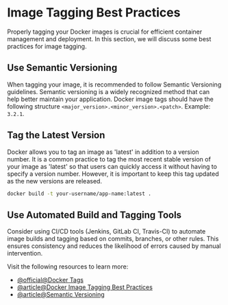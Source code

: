 # Image Tagging Best Practices

Properly tagging your Docker images is crucial for efficient container management and deployment. In this section, we will discuss some best practices for image tagging.

## Use Semantic Versioning

When tagging your image, it is recommended to follow Semantic Versioning guidelines. Semantic versioning is a widely recognized method that can help better maintain your application. Docker image tags should have the following structure `<major_version>.<minor_version>.<patch>`. Example: `3.2.1`.

## Tag the Latest Version

Docker allows you to tag an image as 'latest' in addition to a version number. It is a common practice to tag the most recent stable version of your image as 'latest' so that users can quickly access it without having to specify a version number. However, it is important to keep this tag updated as the new versions are released.

```sh
docker build -t your-username/app-name:latest .
```

## Use Automated Build and Tagging Tools

Consider using CI/CD tools (Jenkins, GitLab CI, Travis-CI) to automate image builds and tagging based on commits, branches, or other rules. This ensures consistency and reduces the likelihood of errors caused by manual intervention.

Visit the following resources to learn more:

- [@official@Docker Tags](https://docs.docker.com/get-started/docker-concepts/building-images/build-tag-and-publish-an-image/)
- [@article@Docker Image Tagging Best Practices](https://medium.com/@nirmalkushwah08/docker-image-tagging-strategy-4aa886fb4fcc)
- [@article@Semantic Versioning](https://semver.org/)
